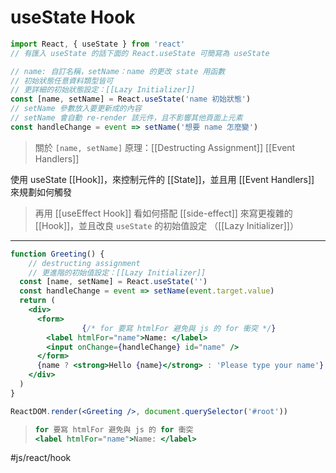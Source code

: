 # useState Hook
```jsx
import React, { useState } from 'react'
// 有匯入 useState 的話下面的 React.useState 可簡寫為 useState
```
```jsx
// name: 自訂名稱，setName：name 的更改 state 用函數
// 初始狀態任意資料類型皆可
// 更詳細的初始狀態設定：[[Lazy Initializer]]
const [name, setName] = React.useState('name 初始狀態')
// setName 參數放入要更新成的內容
// setName 會自動 re-render 該元件，且不影響其他頁面上元素
const handleChange = event => setName('想要 name 怎麼變')
```
>關於 `[name, setName]` 原理：[[Destructing Assignment]]
>[[Event Handlers]]

使用 useState [[Hook]]，來控制元件的 [[State]]，並且用 [[Event Handlers]] 來規劃如何觸發

>再用 [[useEffect Hook]] 看如何搭配 [[side-effect]] 來寫更複雜的 [[Hook]]，並且改良 `useState` 的初始值設定 （[[Lazy Initializer]]）

---

```jsx
function Greeting() {
	// destructing assignment
	// 更進階的初始值設定：[[Lazy Initializer]]
  const [name, setName] = React.useState('')
  const handleChange = event => setName(event.target.value)
  return (
    <div>
      <form>
				{/* for 要寫 htmlFor 避免與 js 的 for 衝突 */}
        <label htmlFor="name">Name: </label>
        <input onChange={handleChange} id="name" />
      </form>
      {name ? <strong>Hello {name}</strong> : 'Please type your name'}
    </div>
  )
}

ReactDOM.render(<Greeting />, document.querySelector('#root'))
```
>```jsx
>for 要寫 htmlFor 避免與 js 的 for 衝突
><label htmlFor="name">Name: </label>
> ```

#js/react/hook